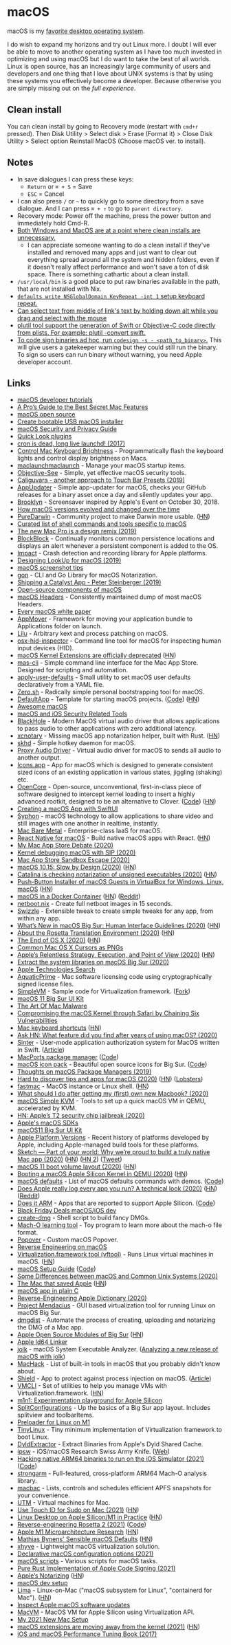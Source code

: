 # macOS

macOS is my [favorite desktop operating system](https://github.com/nikitavoloboev/my-mac-os).

I do wish to expand my horizons and try out Linux more. I doubt I will ever be able to move to another operating system as I have too much invested in optimizing and using macOS but I do want to take the best of all worlds. Linux is open source, has an increasingly large community of users and developers and one thing that I love about UNIX systems is that by using these systems you effectively become a developer. Because otherwise you are simply missing out on the _full experience_.

## Clean install

You can clean install by going to Recovery mode (restart with `cmd+r` pressed). Then Disk Utility > Select disk > Erase (Format it) > Close Disk Utility > Select option Reinstall MacOS (Choose macOS ver. to install).

## Notes

- In save dialogues I can press these keys:
  - `Return` or `⌘ + S` = Save
  - `ESC` = Cancel
- I can also press `/` or `~` to quickly go to some directory from a save dialogue. And I can press `⌘ + ↑` to go to `parent directory`.
- Recovery mode: Power off the machine, press the power button and immediately hold Cmd-R.
- [Both Windows and MacOS are at a point where clean installs are unnecessary.](https://www.reddit.com/r/MacOS/comments/90g4h9/is_it_worth_the_effort_to_do_a_clean_install_of/)
  - I can appreciate someone wanting to do a clean install if they've installed and removed many apps and just want to clear out everything spread around all the system and hidden folders, even if it doesn't really affect performance and won't save a ton of disk space. There is something cathartic about a clean install.
- `/usr/local/bin` is a good place to put raw binaries available in the path, that are not installed with Nix.
- [`defaults write NSGlobalDomain KeyRepeat -int 1` setup keyboard repeat.](https://twitter.com/jordwalke/status/1230582824224165888)
- [Can select text from middle of link's text by holding down alt while you drag and select with the mouse](https://twitter.com/MBoffin/status/1218668903586394112)
- [plutil tool support the generation of Swift or Objective-C code directly from plists. For example: plutil -convert swift.](https://twitter.com/dmartincy/status/1295029196503351298)
- [To code sign binaries ad hoc, run `codesign -s - <path_to_binary>`.](https://github.com/golang/go/issues/42684) This will give users a gatekeeper warning but they could still run the binary. To sign so users can run binary without warning, you need Apple developer account.

## Links

- [macOS developer tutorials](https://www.raywenderlich.com/category/macos)
- [A Pro’s Guide to the Best Secret Mac Features](https://matthewpalmer.net/blog/2018/04/14/ultimate-pro-guide-best-secret-mac-features/index.html)
- [macOS open source](https://opensource.apple.com/)
- [Create bootable USB macOS installer](https://macdaddy.io/create-bootable-usb-macos-installer/)
- [macOS Security and Privacy Guide](https://github.com/drduh/macOS-Security-and-Privacy-Guide)
- [Quick Look plugins](https://github.com/sindresorhus/quick-look-plugins)
- [cron is dead, long live launchd! (2017)](http://blog.jan-ahrens.eu/2017/01/13/cron-is-dead-long-live-launchd.html)
- [Control Mac Keyboard Brightness](https://github.com/pirate/mac-keyboard-brightness) - Programmatically flash the keyboard lights and control display brightness on Macs.
- [maclaunchmaclaunch](https://github.com/HazCod/maclaunch) - Manage your macOS startup items.
- [Objective-See](https://www.objective-see.com/) - Simple, yet effective macOS security tools.
- [Caliguvara - another approach to Touch Bar Presets (2019)](https://community.folivora.ai/t/caliguvara-c2-my-first-update-great-new-calendar-widgets-a-totally-new-way-to-share-your-music-design-fixes-and-more/6996)
- [AppUpdater](https://github.com/mxcl/AppUpdater) - Simple app-updater for macOS, checks your GitHub releases for a binary asset once a day and silently updates your app.
- [Brooklyn](https://github.com/pedrommcarrasco/Brooklyn) - Screensaver inspired by Apple's Event on October 30, 2018.
- [How macOS versions evolved and changed over the time](https://www.reddit.com/r/MacOS/comments/bc1lvk/how_macos_versions_evolved_and_changed_over_the/)
- [PureDarwin](https://github.com/PureDarwin/PureDarwin) - Community project to make Darwin more usable. ([HN](https://news.ycombinator.com/item?id=23799331))
- [Curated list of shell commands and tools specific to macOS](https://github.com/herrbischoff/awesome-macos-command-line)
- [The new Mac Pro is a design remix (2019)](https://www.arun.is/blog/mac-pro/)
- [BlockBlock](https://www.objective-see.com/products/blockblock.html) - Continually monitors common persistence locations and displays an alert whenever a persistent component is added to the OS.
- [Impact](https://github.com/ChimeHQ/Impact) - Crash detection and recording library for Apple platforms.
- [Designing LookUp for macOS (2019)](https://medium.com/lookup-design/designing-lookup-for-macos-bf5b8fea1a01)
- [macOS screenshot tips](https://twitter.com/CoreyGinnivan/status/1187209574303973376)
- [gon](https://github.com/mitchellh/gon) - CLI and Go Library for macOS Notarization.
- [Shipping a Catalyst App - Peter Steinberger (2019)](https://www.youtube.com/watch?v=Xo3zGlyxXcI)
- [Open-source components of macOS](https://github.com/apple-open-source/macos)
- [macOS Headers](https://github.com/w0lfschild/macOS_headers) - Consistently maintained dump of most macOS Headers.
- [Every macOS white paper](https://github.com/0xmachos/mac-white-papers)
- [AppMover](https://github.com/OskarGroth/AppMover) - Framework for moving your application bundle to Applications folder on launch.
- [Lilu](https://github.com/acidanthera/Lilu) - Arbitrary kext and process patching on macOS.
- [osx-hid-inspector](https://github.com/pqrs-org/osx-hid-inspector) - Command line tool for macOS for inspecting human input devices (HID).
- [macOS Kernel Extensions are officially deprecated](https://developer.apple.com/support/kernel-extensions/) ([HN](https://news.ycombinator.com/item?id=22251076))
- [mas-cli](https://github.com/mas-cli/mas) - Simple command line interface for the Mac App Store. Designed for scripting and automation.
- [apply-user-defaults](https://github.com/zero-sh/apply-user-defaults) - Small utility to set macOS user defaults declaratively from a YAML file.
- [Zero.sh](https://github.com/zero-sh/zero.sh) - Radically simple personal bootstrapping tool for macOS.
- [DefaultApp](https://tyler.io/default-app-for-mac-ios/) - Template for starting macOS projects. ([Code](https://github.com/tylerhall/DefaultApp)) ([HN](https://news.ycombinator.com/item?id=22582456))
- [Awesome macOS](https://github.com/iCHAIT/awesome-macOS)
- [macOS and iOS Security Related Tools](https://github.com/ashishb/osx-and-ios-security-awesome)
- [BlackHole](https://github.com/ExistentialAudio/BlackHole) - Modern MacOS virtual audio driver that allows applications to pass audio to other applications with zero additional latency.
- [xcnotary](https://github.com/akeru-inc/xcnotary) - Missing macOS app notarization helper, built with Rust. ([HN](https://news.ycombinator.com/item?id=22743659))
- [skhd](https://github.com/koekeishiya/skhd) - Simple hotkey daemon for macOS.
- [Proxy Audio Driver](https://github.com/briankendall/proxy-audio-device) - Virtual audio driver for macOS to sends all audio to another output.
- [Icons.app](https://github.com/SAP/macOS-icon-generator) - App for macOS which is designed to generate consistent sized icons of an existing application in various states, jiggling (shaking) etc.
- [OpenCore](https://dortania.github.io/OpenCore-Desktop-Guide/) - Open-source, unconventional, first-in-class piece of software designed to intercept kernel loading to insert a highly advanced rootkit, designed to be an alternative to Clover. ([Code](https://github.com/dortania/OpenCore-Desktop-Guide)) ([HN](https://news.ycombinator.com/item?id=22916281))
- [Creating a macOS App with SwiftUI](https://developer.apple.com/tutorials/swiftui/creating-a-macos-app)
- [Syphon](https://github.com/Syphon/Syphon-Framework) - macOS technology to allow applications to share video and still images with one another in realtime, instantly.
- [Mac Bare Metal](https://flow.swiss/mac-bare-metal) - Enterprise-class IaaS for macOS.
- [React Native for macOS](https://github.com/microsoft/react-native-macos) - Build native macOS apps with React. ([HN](https://news.ycombinator.com/item?id=23160075))
- [My Mac App Store Debate (2020)](https://inessential.com/2020/05/12/my_mac_app_store_debate)
- [Kernel debugging macOS with SIP (2020)](https://www.offensive-security.com/offsec/kernel-debugging-macos-with-sip/)
- [Mac App Store Sandbox Escape (2020)](https://saagarjha.com/blog/2020/05/20/mac-app-store-sandbox-escape/)
- [macOS 10.15: Slow by Design (2020)](https://sigpipe.macromates.com/2020/macos-catalina-slow-by-design/) ([HN](https://news.ycombinator.com/item?id=23273247))
- [Catalina is checking notarization of unsigned executables (2020)](https://lapcatsoftware.com/articles/catalina-executables.html) ([HN](https://news.ycombinator.com/item?id=23281564))
- [Push-Button Installer of macOS Guests in VirtualBox for Windows, Linux, macOS](https://github.com/myspaghetti/macos-virtualbox) ([HN](https://news.ycombinator.com/item?id=23284987))
- [macOS in a Docker Container](https://github.com/sickcodes/Docker-OSX) ([HN](https://news.ycombinator.com/item?id=23419101)) ([Reddit](https://www.reddit.com/r/jailbreak/comments/gwg3e4/free_release_dockerosx_run_xcode_on_linux_sign/))
- [netboot.nix](https://github.com/grahamc/netboot.nix) - Create full netboot images in 15 seconds.
- [Swizzle](https://github.com/NSExceptional/Swizzle) - Extensible tweak to create simple tweaks for any app, from within any app.
- [What’s New in macOS Big Sur: Human Interface Guidelines (2020)](https://developer.apple.com/design/human-interface-guidelines/macos/overview/whats-new-in-macos/) ([HN](https://news.ycombinator.com/item?id=23606052))
- [About the Rosetta Translation Environment (2020)](https://developer.apple.com/documentation/apple_silicon/about_the_rosetta_translation_environment) ([HN](https://news.ycombinator.com/item?id=23613995))
- [The End of OS X (2020)](https://stratechery.com/2020/the-end-of-os-x/) ([HN](https://news.ycombinator.com/item?id=23617629))
- [Common Mac OS X Cursors as PNGs](https://tobiasahlin.com/blog/common-mac-os-x-lion-cursors/)
- [Apple’s Relentless Strategy, Execution, and Point of View (2020)](https://medium.learningbyshipping.com/apples-relentless-strategy-and-execution-7544a76aa26) ([HN](https://news.ycombinator.com/item?id=23670722))
- [Extract the system libraries on macOS Big Sur (2020)](https://lapcatsoftware.com/articles/bigsur.html)
- [Apple Technologies Search](https://developer.apple.com/documentation/technologies)
- [AquaticPrime](https://github.com/bdrister/AquaticPrime) - Mac software licensing code using cryptographically signed license files.
- [SimpleVM](https://github.com/KhaosT/SimpleVM) - Sample code for Virtualization framework. ([Fork](https://github.com/danczar/SimpleVM))
- [macOS 11 Big Sur UI Kit](https://products.ls.graphics/macos/)
- [The Art Of Mac Malware](https://taomm.org/)
- [Compromising the macOS Kernel through Safari by Chaining Six Vulnerabilities](https://github.com/sslab-gatech/pwn2own2020)
- [Mac keyboard shortcuts](https://support.apple.com/en-us/HT201236) ([HN](https://news.ycombinator.com/item?id=24080378))
- [Ask HN: What feature did you find after years of using macOS? (2020)](https://news.ycombinator.com/item?id=24091707)
- [Sinter](https://github.com/trailofbits/sinter) - User-mode application authorization system for MacOS written in Swift. ([Article](https://blog.trailofbits.com/2020/08/12/sinter-new-user-mode-security-enforcement-for-macos/))
- [MacPorts package manager](https://www.macports.org/) ([Code](https://github.com/macports/macports-ports))
- [macOS icon pack](https://macosicons.com/) - Beautiful open source icons for Big Sur. ([Code](https://github.com/elrumo/macOS_Big_Sur_icons_replacements))
- [Thoughts on macOS Package Managers (2019)](https://saagarjha.com/blog/2019/04/26/thoughts-on-macos-package-managers/)
- [Hard to discover tips and apps for macOS (2020)](https://thume.ca/2020/09/04/macos-tips/) ([HN](https://news.ycombinator.com/item?id=24391899)) ([Lobsters](https://lobste.rs/s/kpar4v/hard_discover_tips_apps_for_making_macos))
- [fastmac](https://github.com/fastai/fastmac/) - MacOS instance or Linux shell. ([HN](https://news.ycombinator.com/item?id=24452384))
- [What should I do after getting my (first) own new Macbook? (2020)](https://lobste.rs/s/uzdehw/what_should_i_do_after_getting_my_first_own)
- [macOS Simple KVM](https://github.com/foxlet/macOS-Simple-KVM) - Tools to set up a quick macOS VM in QEMU, accelerated by KVM.
- [HN: Apple’s T2 security chip jailbreak (2020)](https://news.ycombinator.com/item?id=24636166)
- [Apple's macOS SDKs](https://github.com/alexey-lysiuk/macos-sdk)
- [macOS11 Big Sur UI Kit](https://applypixels.com/resource/big-sur-ui)
- [Apple Platform Versions](https://github.com/phatblat/ApplePlatformVersions) - Recent history of platforms developed by Apple, including Apple-managed build tools for these platforms.
- [Sketch — Part of your world: Why we’re proud to build a truly native Mac app (2020)](https://www.sketch.com/blog/2020/10/26/part-of-your-world-why-we-re-proud-to-build-a-truly-native-mac-app/) ([HN](https://news.ycombinator.com/item?id=24899391)) ([HN 2](https://news.ycombinator.com/item?id=24912325)) ([Tweet](https://twitter.com/amix3k/status/1321404287566680064))
- [macOS 11 boot volume layout (2020)](https://eclecticlight.co/2020/09/16/boot-volume-layout/) ([HN](https://news.ycombinator.com/item?id=24957783))
- [Booting a macOS Apple Silicon Kernel in QEMU (2020)](https://worthdoingbadly.com/xnuqemu3/) ([HN](https://news.ycombinator.com/item?id=25064593))
- [macOS defaults](https://macos-defaults.com/) - List of macOS defaults commands with demos. ([Code](https://github.com/yannbertrand/macos-defaults))
- [Does Apple really log every app you run? A technical look (2020)](https://blog.jacopo.io/en/post/apple-ocsp/) ([HN](https://news.ycombinator.com/item?id=25095438)) ([Reddit](https://www.reddit.com/r/apple/comments/juajrb/does_apple_really_log_every_app_you_run_a/))
- [Does it ARM](https://doesitarm.com/) - Apps that are reported to support Apple Silicon. ([Code](https://github.com/ThatGuySam/doesitarm))
- [Black Friday Deals macOS/iOS dev](https://github.com/mRs-/Black-Friday-Deals)
- [create-dmg](https://github.com/create-dmg/create-dmg) - Shell script to build fancy DMGs.
- [Mach-O learning tool](https://github.com/nico/lssym) - Toy program to learn more about the mach-o file format.
- [Popover](https://github.com/iSapozhnik/Popover) - Custom macOS Popover.
- [Reverse Engineering on macOS](https://github.com/steven-michaud/reverse-engineering-on-osx)
- [Virtualization.framework tool (vftool)](https://github.com/evansm7/vftool) - Runs Linux virtual machines in macOS. ([HN](https://news.ycombinator.com/item?id=25382529))
- [macOS Setup Guide](https://sourabhbajaj.com/mac-setup/) ([Code](https://github.com/sb2nov/mac-setup))
- [Some Differences between macOS and Common Unix Systems (2020)](https://www.dyx.name/posts/macunix.html)
- [The Mac that saved Apple](https://sixcolors.com/post/2020/12/20-macs-for-2020-1-imac-g3/) ([HN](https://news.ycombinator.com/item?id=25566642))
- [macOS app in plain C](https://github.com/jimon/osx_app_in_plain_c)
- [Reverse-Engineering Apple Dictionary (2020)](https://fmentzer.github.io/posts/2020/dictionary/)
- [Project Mendacius](https://github.com/PraneetNeuro/Project-Mendacius) - GUI based virtualization tool for running Linux on macOS Big Sur.
- [dmgdist](https://github.com/insidegui/dmgdist) - Automate the process of creating, uploading and notarizing the DMG of a Mac app.
- [Apple Open Source Modules of Big Sur](https://opensource.apple.com/release/macos-1101.html) ([HN](https://news.ycombinator.com/item?id=25675763))
- [Apple ld64 Linker](https://opensource.apple.com/source/ld64/ld64-136/doc/design/linker.html)
- [jolk](https://github.com/kendfinger/jolk) - macOS System Executable Analyzer. ([Analyzing a new release of macOS with jolk](https://blog.endfinger.io/apple/macos/technical/jolk/2021/01/10/jolk.html))
- [MacHack](https://github.com/kendfinger/MacHack) - List of built-in tools in macOS that you probably didn't know about.
- [Shield](https://github.com/theevilbit/Shield) - App to protect against process injection on macOS. ([Article](https://theevilbit.github.io/shield/))
- [VMCLI](https://github.com/gyf304/vmcli) - Set of utilities to help you manage VMs with Virtualization.framework. ([HN](https://news.ycombinator.com/item?id=25786640))
- [m1n1: Experimentation playground for Apple Silicon](https://github.com/AsahiLinux/m1n1)
- [SplitConfigurations](https://github.com/KevinGutowski/SplitConfigurations) - Up the basics of a Big Sur app layout. Includes splitview and toolbarItems.
- [Preloader for Linux on M1](https://github.com/corellium/preloader-m1)
- [TinyLinux](https://github.com/niw/TinyLinux) - Tiny minimum implementation of Virtualization framework to boot Linux.
- [DyldExtractor](https://github.com/arandomdev/DyldExtractor) - Extract Binaries from Apple's Dyld Shared Cache.
- [ipsw](https://github.com/blacktop/ipsw) - iOS/macOS Research Swiss Army Knife. ([Web](https://blacktop.github.io/ipsw/))
- [Hacking native ARM64 binaries to run on the iOS Simulator (2021)](https://bogo.wtf/arm64-to-sim.html) ([Code](https://github.com/bogo/arm64-to-sim))
- [strongarm](https://github.com/datatheorem/strongarm) - Full-featured, cross-platform ARM64 Mach-O analysis library.
- [macbac](https://github.com/hazcod/macbac) - Lists, controls and schedules efficient APFS snapshots for your convenience.
- [UTM](https://mac.getutm.app/) - Virtual machines for Mac.
- [Use Touch ID for Sudo on Mac (2021)](https://davidwalsh.name/touch-sudo) ([HN](https://news.ycombinator.com/item?id=26302139))
- [Linux Desktop on Apple Silicon/M1 in Practice](https://gist.github.com/akihikodaki/87df4149e7ca87f18dc56807ec5a1bc5) ([HN](https://news.ycombinator.com/item?id=26324590))
- [Reverse-engineering Rosetta 2 (2021)](https://ffri.github.io/ProjectChampollion/part1/) ([Code](https://github.com/FFRI/ProjectChampollion))
- [Apple M1 Microarchitecture Research](https://dougallj.github.io/applecpu/firestorm.html) ([HN](https://news.ycombinator.com/item?id=26375139))
- [Mathias Bynens' Sensible macOS Defaults](https://github.com/mathiasbynens/dotfiles/blob/master/.macos) ([HN](https://news.ycombinator.com/item?id=26513528))
- [xhyve](https://github.com/machyve/xhyve) - Lightweight macOS virtualization solution.
- [Declarative macOS configuration options (2021)](https://lobste.rs/s/q8qgr7/any_advice_on_declarative_macos)
- [macOS scripts](https://github.com/0xmachos/macos-scripts) - Various scripts for macOS tasks.
- [Pure Rust Implementation of Apple Code Signing (2021)](https://gregoryszorc.com/blog/2021/04/14/pure-rust-implementation-of-apple-code-signing/)
- [Apple’s Notarizing](https://www.cdfinder.de/guide/blog/apple_hell.html) ([HN](https://news.ycombinator.com/item?id=26993857))
- [macOS dev setup](https://github.com/donnemartin/dev-setup)
- [Lima](https://github.com/AkihiroSuda/lima) - Linux-on-Mac ("macOS subsystem for Linux", "containerd for Mac"). ([HN](https://news.ycombinator.com/item?id=27151993))
- [Inspect Apple macOS software updates](https://github.com/hjuutilainen/sus-inspector)
- [MacVM](https://github.com/KhaosT/MacVM) - MacOS VM for Apple Silicon using Virtualization API.
- [My 2021 New Mac Setup](https://www.swyx.io/new-mac-setup-2021/)
- [macOS extensions are moving away from the kernel (2021)](https://eclecticlight.co/2021/07/07/extensions-are-moving-away-from-the-kernel/) ([HN](https://news.ycombinator.com/item?id=27758181))
- [iOS and macOS Performance Tuning Book (2017)](https://www.oreilly.com/library/view/ios-and-macostm/9780133085501/)
